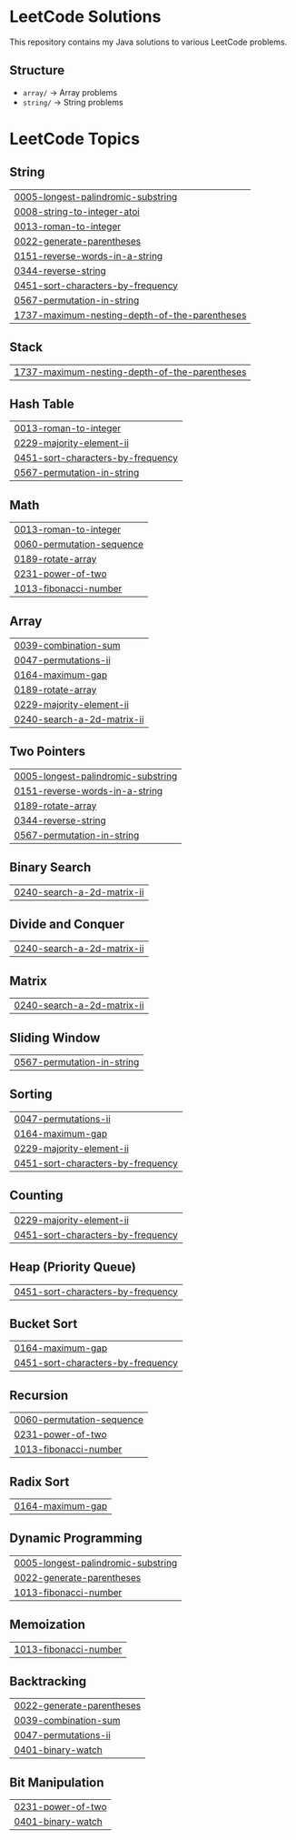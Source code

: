 # LeetCode Solutions

This repository contains my Java solutions to various LeetCode problems.

## Structure
- `array/` → Array problems
- `string/` → String problems

<!---LeetCode Topics Start-->
# LeetCode Topics
## String
|  |
| ------- |
| [0005-longest-palindromic-substring](https://github.com/chaitanya-kurwade/leetcode-solutions/tree/master/0005-longest-palindromic-substring) |
| [0008-string-to-integer-atoi](https://github.com/chaitanya-kurwade/leetcode-solutions/tree/master/0008-string-to-integer-atoi) |
| [0013-roman-to-integer](https://github.com/chaitanya-kurwade/leetcode-solutions/tree/master/0013-roman-to-integer) |
| [0022-generate-parentheses](https://github.com/chaitanya-kurwade/leetcode-solutions/tree/master/0022-generate-parentheses) |
| [0151-reverse-words-in-a-string](https://github.com/chaitanya-kurwade/leetcode-solutions/tree/master/0151-reverse-words-in-a-string) |
| [0344-reverse-string](https://github.com/chaitanya-kurwade/leetcode-solutions/tree/master/0344-reverse-string) |
| [0451-sort-characters-by-frequency](https://github.com/chaitanya-kurwade/leetcode-solutions/tree/master/0451-sort-characters-by-frequency) |
| [0567-permutation-in-string](https://github.com/chaitanya-kurwade/leetcode-solutions/tree/master/0567-permutation-in-string) |
| [1737-maximum-nesting-depth-of-the-parentheses](https://github.com/chaitanya-kurwade/leetcode-solutions/tree/master/1737-maximum-nesting-depth-of-the-parentheses) |
## Stack
|  |
| ------- |
| [1737-maximum-nesting-depth-of-the-parentheses](https://github.com/chaitanya-kurwade/leetcode-solutions/tree/master/1737-maximum-nesting-depth-of-the-parentheses) |
## Hash Table
|  |
| ------- |
| [0013-roman-to-integer](https://github.com/chaitanya-kurwade/leetcode-solutions/tree/master/0013-roman-to-integer) |
| [0229-majority-element-ii](https://github.com/chaitanya-kurwade/leetcode-solutions/tree/master/0229-majority-element-ii) |
| [0451-sort-characters-by-frequency](https://github.com/chaitanya-kurwade/leetcode-solutions/tree/master/0451-sort-characters-by-frequency) |
| [0567-permutation-in-string](https://github.com/chaitanya-kurwade/leetcode-solutions/tree/master/0567-permutation-in-string) |
## Math
|  |
| ------- |
| [0013-roman-to-integer](https://github.com/chaitanya-kurwade/leetcode-solutions/tree/master/0013-roman-to-integer) |
| [0060-permutation-sequence](https://github.com/chaitanya-kurwade/leetcode-solutions/tree/master/0060-permutation-sequence) |
| [0189-rotate-array](https://github.com/chaitanya-kurwade/leetcode-solutions/tree/master/0189-rotate-array) |
| [0231-power-of-two](https://github.com/chaitanya-kurwade/leetcode-solutions/tree/master/0231-power-of-two) |
| [1013-fibonacci-number](https://github.com/chaitanya-kurwade/leetcode-solutions/tree/master/1013-fibonacci-number) |
## Array
|  |
| ------- |
| [0039-combination-sum](https://github.com/chaitanya-kurwade/leetcode-solutions/tree/master/0039-combination-sum) |
| [0047-permutations-ii](https://github.com/chaitanya-kurwade/leetcode-solutions/tree/master/0047-permutations-ii) |
| [0164-maximum-gap](https://github.com/chaitanya-kurwade/leetcode-solutions/tree/master/0164-maximum-gap) |
| [0189-rotate-array](https://github.com/chaitanya-kurwade/leetcode-solutions/tree/master/0189-rotate-array) |
| [0229-majority-element-ii](https://github.com/chaitanya-kurwade/leetcode-solutions/tree/master/0229-majority-element-ii) |
| [0240-search-a-2d-matrix-ii](https://github.com/chaitanya-kurwade/leetcode-solutions/tree/master/0240-search-a-2d-matrix-ii) |
## Two Pointers
|  |
| ------- |
| [0005-longest-palindromic-substring](https://github.com/chaitanya-kurwade/leetcode-solutions/tree/master/0005-longest-palindromic-substring) |
| [0151-reverse-words-in-a-string](https://github.com/chaitanya-kurwade/leetcode-solutions/tree/master/0151-reverse-words-in-a-string) |
| [0189-rotate-array](https://github.com/chaitanya-kurwade/leetcode-solutions/tree/master/0189-rotate-array) |
| [0344-reverse-string](https://github.com/chaitanya-kurwade/leetcode-solutions/tree/master/0344-reverse-string) |
| [0567-permutation-in-string](https://github.com/chaitanya-kurwade/leetcode-solutions/tree/master/0567-permutation-in-string) |
## Binary Search
|  |
| ------- |
| [0240-search-a-2d-matrix-ii](https://github.com/chaitanya-kurwade/leetcode-solutions/tree/master/0240-search-a-2d-matrix-ii) |
## Divide and Conquer
|  |
| ------- |
| [0240-search-a-2d-matrix-ii](https://github.com/chaitanya-kurwade/leetcode-solutions/tree/master/0240-search-a-2d-matrix-ii) |
## Matrix
|  |
| ------- |
| [0240-search-a-2d-matrix-ii](https://github.com/chaitanya-kurwade/leetcode-solutions/tree/master/0240-search-a-2d-matrix-ii) |
## Sliding Window
|  |
| ------- |
| [0567-permutation-in-string](https://github.com/chaitanya-kurwade/leetcode-solutions/tree/master/0567-permutation-in-string) |
## Sorting
|  |
| ------- |
| [0047-permutations-ii](https://github.com/chaitanya-kurwade/leetcode-solutions/tree/master/0047-permutations-ii) |
| [0164-maximum-gap](https://github.com/chaitanya-kurwade/leetcode-solutions/tree/master/0164-maximum-gap) |
| [0229-majority-element-ii](https://github.com/chaitanya-kurwade/leetcode-solutions/tree/master/0229-majority-element-ii) |
| [0451-sort-characters-by-frequency](https://github.com/chaitanya-kurwade/leetcode-solutions/tree/master/0451-sort-characters-by-frequency) |
## Counting
|  |
| ------- |
| [0229-majority-element-ii](https://github.com/chaitanya-kurwade/leetcode-solutions/tree/master/0229-majority-element-ii) |
| [0451-sort-characters-by-frequency](https://github.com/chaitanya-kurwade/leetcode-solutions/tree/master/0451-sort-characters-by-frequency) |
## Heap (Priority Queue)
|  |
| ------- |
| [0451-sort-characters-by-frequency](https://github.com/chaitanya-kurwade/leetcode-solutions/tree/master/0451-sort-characters-by-frequency) |
## Bucket Sort
|  |
| ------- |
| [0164-maximum-gap](https://github.com/chaitanya-kurwade/leetcode-solutions/tree/master/0164-maximum-gap) |
| [0451-sort-characters-by-frequency](https://github.com/chaitanya-kurwade/leetcode-solutions/tree/master/0451-sort-characters-by-frequency) |
## Recursion
|  |
| ------- |
| [0060-permutation-sequence](https://github.com/chaitanya-kurwade/leetcode-solutions/tree/master/0060-permutation-sequence) |
| [0231-power-of-two](https://github.com/chaitanya-kurwade/leetcode-solutions/tree/master/0231-power-of-two) |
| [1013-fibonacci-number](https://github.com/chaitanya-kurwade/leetcode-solutions/tree/master/1013-fibonacci-number) |
## Radix Sort
|  |
| ------- |
| [0164-maximum-gap](https://github.com/chaitanya-kurwade/leetcode-solutions/tree/master/0164-maximum-gap) |
## Dynamic Programming
|  |
| ------- |
| [0005-longest-palindromic-substring](https://github.com/chaitanya-kurwade/leetcode-solutions/tree/master/0005-longest-palindromic-substring) |
| [0022-generate-parentheses](https://github.com/chaitanya-kurwade/leetcode-solutions/tree/master/0022-generate-parentheses) |
| [1013-fibonacci-number](https://github.com/chaitanya-kurwade/leetcode-solutions/tree/master/1013-fibonacci-number) |
## Memoization
|  |
| ------- |
| [1013-fibonacci-number](https://github.com/chaitanya-kurwade/leetcode-solutions/tree/master/1013-fibonacci-number) |
## Backtracking
|  |
| ------- |
| [0022-generate-parentheses](https://github.com/chaitanya-kurwade/leetcode-solutions/tree/master/0022-generate-parentheses) |
| [0039-combination-sum](https://github.com/chaitanya-kurwade/leetcode-solutions/tree/master/0039-combination-sum) |
| [0047-permutations-ii](https://github.com/chaitanya-kurwade/leetcode-solutions/tree/master/0047-permutations-ii) |
| [0401-binary-watch](https://github.com/chaitanya-kurwade/leetcode-solutions/tree/master/0401-binary-watch) |
## Bit Manipulation
|  |
| ------- |
| [0231-power-of-two](https://github.com/chaitanya-kurwade/leetcode-solutions/tree/master/0231-power-of-two) |
| [0401-binary-watch](https://github.com/chaitanya-kurwade/leetcode-solutions/tree/master/0401-binary-watch) |
<!---LeetCode Topics End-->